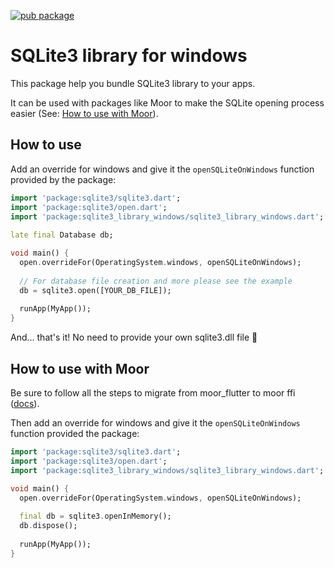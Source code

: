 [![pub package](https://img.shields.io/pub/v/sqlite3_library_windows)](https://pub.dev/packages/camera)
# SQLite3 library for windows

This package help you bundle SQLite3 library to your apps.

It can be used with packages like Moor to make the SQLite opening process easier (See: [How to use with Moor](#how-to-use-with-moor)). 

## How to use

Add an override for windows and give it the `openSQLiteOnWindows` function provided by the package:

```dart
import 'package:sqlite3/sqlite3.dart';
import 'package:sqlite3/open.dart';
import 'package:sqlite3_library_windows/sqlite3_library_windows.dart';
 
late final Database db;

void main() {
  open.overrideFor(OperatingSystem.windows, openSQLiteOnWindows);
    
  // For database file creation and more please see the example
  db = sqlite3.open([YOUR_DB_FILE]);
     
  runApp(MyApp());
}
```

And... that's it! No need to provide your own sqlite3.dll file 🙂

## How to use with Moor

Be sure to follow all the steps to migrate from moor_flutter to moor ffi ([docs](https://moor.simonbinder.eu/docs/other-engines/vm/)).

Then add an override for windows and give it the `openSQLiteOnWindows` function provided the package:

```dart
import 'package:sqlite3/sqlite3.dart';
import 'package:sqlite3/open.dart';
import 'package:sqlite3_library_windows/sqlite3_library_windows.dart';
 
void main() {
  open.overrideFor(OperatingSystem.windows, openSQLiteOnWindows);

  final db = sqlite3.openInMemory();
  db.dispose();
     
  runApp(MyApp());
}
```
